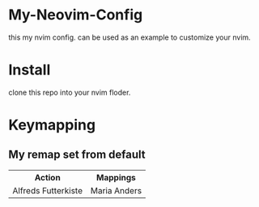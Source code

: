 # My-Neovim-Config

this my nvim config. can be used as an example to customize your nvim.

# Install

clone this repo into your nvim floder.

# Keymapping

## My remap set from default

<table>
  <tr>
    <th>Action</th>
    <th>Mappings</th>
  </tr>
  <tr>
    <td>Alfreds Futterkiste</td>
    <td>Maria Anders</td>
  </tr>
</table>
